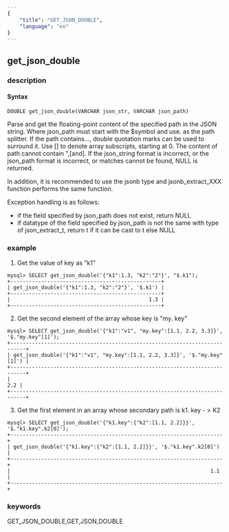 ```yaml
---
{
    "title": "GET_JSON_DOUBLE",
    "language": "en"
}
---
```


## get_json_double
### description
#### Syntax

`DOUBLE get_json_double(VARCHAR json_str, VARCHAR json_path)`


Parse and get the floating-point content of the specified path in the JSON string.
Where json_path must start with the $symbol and use. as the path splitter. If the path contains..., double quotation marks can be used to surround it.
Use [] to denote array subscripts, starting at 0.
The content of path cannot contain ",[and].
If the json_string format is incorrect, or the json_path format is incorrect, or matches cannot be found, NULL is returned.

In addition, it is recommended to use the jsonb type and jsonb_extract_XXX function performs the same function.

Exception handling is as follows:
- if the field specified by json_path does not exist, return NULL
- if datatype of the field specified by json_path is not the same with type of json_extract_t, return t if it can be cast to t else NULL

### example

1. Get the value of key as "k1"

```
mysql> SELECT get_json_double('{"k1":1.3, "k2":"2"}', "$.k1");
+-------------------------------------------------+
| get_json_double('{"k1":1.3, "k2":"2"}', '$.k1') |
+-------------------------------------------------+
|                                             1.3 |
+-------------------------------------------------+
```

2. Get the second element of the array whose key is "my. key"

```
mysql> SELECT get_json_double('{"k1":"v1", "my.key":[1.1, 2.2, 3.3]}', '$."my.key"[1]');
+---------------------------------------------------------------------------+
| get_json_double('{"k1":"v1", "my.key":[1.1, 2.2, 3.3]}', '$."my.key"[1]') |
+---------------------------------------------------------------------------+
|                                                                       2.2 |
+---------------------------------------------------------------------------+
```

3. Get the first element in an array whose secondary path is k1. key - > K2
```
mysql> SELECT get_json_double('{"k1.key":{"k2":[1.1, 2.2]}}', '$."k1.key".k2[0]');
+---------------------------------------------------------------------+
| get_json_double('{"k1.key":{"k2":[1.1, 2.2]}}', '$."k1.key".k2[0]') |
+---------------------------------------------------------------------+
|                                                                 1.1 |
+---------------------------------------------------------------------+
```
### keywords
GET_JSON_DOUBLE,GET,JSON,DOUBLE
